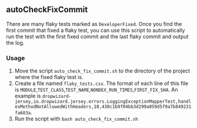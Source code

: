 ## autoCheckFixCommit
There are many flaky tests marked as ```DeveloperFixed```. Once you find the first commit that fixed a flaky test, you can use this script to automatically run the test with the first fixed commit and the last flaky commit and output the log.

### Usage
1. Move the script ```auto_check_fix_commit.sh``` to the directory of the project where the fixed flaky test is.
2. Create a file named ```flaky_tests.csv```. The format of each line of this file is ```MODULE```,```TEST_CLASS```,```TEST_NAME```,```NONDEX_RUN_TIMES```,```FIRST_FIX_SHA```. An example is ```dropwizard-jersey,io.dropwizard.jersey.errors.LoggingExceptionMapperTest,handlesMethodNotAllowedWithHeaders,10,430c1b9f04bb3d299a059d5f9a7b849231fa603a```.
3. Run the script with ```bash auto_check_fix_commit.sh```